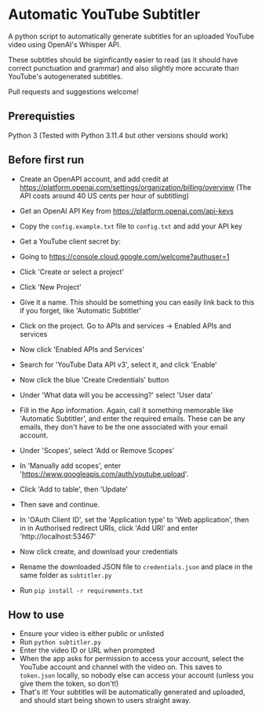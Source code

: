 # Automatic YouTube Subtitler

A python script to automatically generate subtitles for an uploaded YouTube video using OpenAI's Whisper API.

These subtitles should be siginficantly easier to read (as it should have correct punctuation and grammar) and also slightly more accurate than YouTube's autogenerated subtitles.

Pull requests and suggestions welcome!

## Prerequisties
Python 3 (Tested with Python 3.11.4 but other versions should work)

## Before first run

- Create an OpenAPI account, and add credit at https://platform.openai.com/settings/organization/billing/overview (The API costs around 40 US cents per hour of subtitling)
- Get an OpenAI API Key from https://platform.openai.com/api-keys
- Copy the `config.example.txt` file to `config.txt` and add your API key

- Get a YouTube client secret by:
- Going to https://console.cloud.google.com/welcome?authuser=1
- Click 'Create or select a project'
- Click 'New Project'
- Give it a name. This should be something you can easily link back to this if you forget, like 'Automatic Subtitler'
- Click on the project. Go to APIs and services -> Enabled APIs and services
- Now click 'Enabled APIs and Services'
- Search for 'YouTube Data API v3', select it, and click 'Enable'
- Now click the blue 'Create Credentials' button
- Under 'What data will you be accessing?' select 'User data'
- Fill in the App information. Again, call it something memorable like 'Automatic Subtitler', and enter the required emails. These can be any emails, they don't have to be the one associated with your email account.
- Under 'Scopes', select 'Add or Remove Scopes'
- In 'Manually add scopes', enter 'https://www.googleapis.com/auth/youtube.upload'.
- Click 'Add to table', then 'Update'
- Then save and continue.
- In 'OAuth Client ID', set the 'Application type' to 'Web application', then in in Authorised redirect URIs, click 'Add URI' and enter 'http://localhost:53467'
- Now click create, and download your credentials
- Rename the downloaded JSON file to `credentials.json` and place in the same folder as `subtitler.py`

- Run `pip install -r requirements.txt`

## How to use
- Ensure your video is either public or unlisted
- Run `python subtitler.py`
- Enter the video ID or URL when prompted
- When the app asks for permission to access your account, select the YouTube account and channel with the video on. This saves to `token.json` locally, so nobody else can access your account (unless you give them the token, so don't!)
- That's it! Your subtitles will be automatically generated and uploaded, and should start being shown to users straight away.